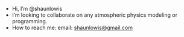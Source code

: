 - Hi, I’m @shaunlowis
- I’m looking to collaborate on any atmospheric physics modeling or programming.
- How to reach me: email: shaunlowis@gmail.com

<!---
shaunlowis/shaunlowis is a ✨ special ✨ repository because its `README.md` (this file) appears on your GitHub profile.
You can click the Preview link to take a look at your changes.
--->
